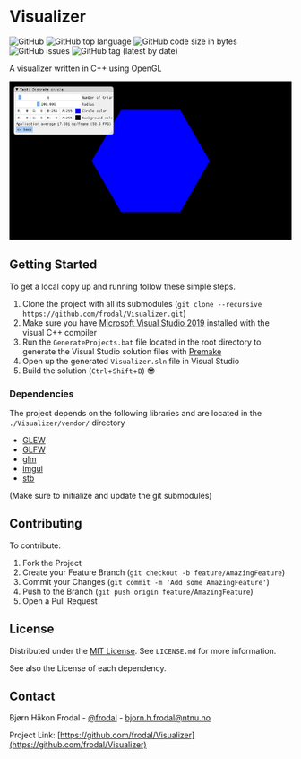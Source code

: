 # Visualizer

![GitHub](https://img.shields.io/github/license/frodal/Visualizer.svg)
![GitHub top language](https://img.shields.io/github/languages/top/frodal/Visualizer.svg)
![GitHub code size in bytes](https://img.shields.io/github/languages/code-size/frodal/Visualizer.svg)
![GitHub issues](https://img.shields.io/github/issues-raw/frodal/Visualizer.svg)
![GitHub tag (latest by date)](https://img.shields.io/github/tag-date/frodal/Visualizer.svg)

A visualizer written in C++ using OpenGL

![Test](Test.gif "A Visualizer Test")

## Getting Started

To get a local copy up and running follow these simple steps.

1. Clone the project with all its submodules (`git clone --recursive https://github.com/frodal/Visualizer.git`)
2. Make sure you have [Microsoft Visual Studio 2019](https://visualstudio.microsoft.com) installed with the visual C++ compiler
3. Run the `GenerateProjects.bat` file located in the root directory to generate the Visual Studio solution files with [Premake](https://github.com/premake/premake-core)
4. Open up the generated `Visualizer.sln` file in Visual Studio
5. Build the solution (`Ctrl`+`Shift`+`B`) :sunglasses:

### Dependencies

The project depends on the following libraries and are located in the `./Visualizer/vendor/` directory

* [GLEW](https://github.com/nigels-com/glew)
* [GLFW](https://github.com/glfw/glfw)
* [glm](https://github.com/g-truc/glm)
* [imgui](https://github.com/ocornut/imgui)
* [stb](https://github.com/nothings/stb)

(Make sure to initialize and update the git submodules)

## Contributing

To contribute:

1. Fork the Project
2. Create your Feature Branch (`git checkout -b feature/AmazingFeature`)
3. Commit your Changes (`git commit -m 'Add some AmazingFeature'`)
4. Push to the Branch (`git push origin feature/AmazingFeature`)
5. Open a Pull Request

## License

Distributed under the [MIT License](https://mit-license.org/).
See `LICENSE.md` for more information.

See also the License of each dependency.

## Contact

Bjørn Håkon Frodal - [@frodal](https://github.com/frodal) - bjorn.h.frodal@ntnu.no

Project Link: [https://github.com/frodal/Visualizer](https://github.com/frodal/Visualizer)

